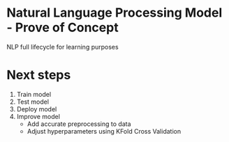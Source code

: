 # Natural Language Processing Model - Prove of Concept
NLP full lifecycle for learning purposes

# Next steps
1. Train model
2. Test model
3. Deploy model
4. Improve model
   - Add accurate preprocessing to data
   - Adjust hyperparameters using KFold Cross Validation
